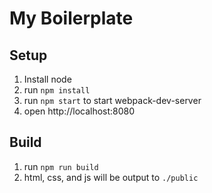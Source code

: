 # My Boilerplate

## Setup

1. Install node
2. run `npm install`
3. run `npm start` to start webpack-dev-server
4. open http://localhost:8080


## Build

1. run `npm run build`
2. html, css, and js will be output to `./public`
